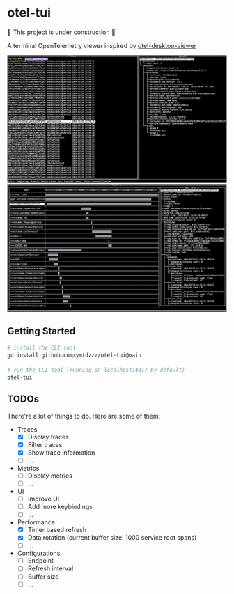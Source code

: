 # otel-tui

🚧 This project is under construction 🚧

A terminal OpenTelemetry viewer inspired by [otel-desktop-viewer](https://github.com/CtrlSpice/otel-desktop-viewer/tree/main)

![Traces](./docs/traces.png)
![Spans](./docs/spans.png)


## Getting Started

```sh
# install the CLI tool
go install github.com/ymtdzzz/otel-tui@main

# run the CLI tool (running on localhost:4317 by default)
otel-tui
```

## TODOs

There're a lot of things to do. Here are some of them:

- Traces
  - [x] Display traces
  - [x] Filter traces
  - [x] Show trace information
  - [ ] ...
- Metrics
  - [ ] Display metrics
  - [ ] ...
- UI
  - [ ] Improve UI
  - [ ] Add more keybindings
  - [ ] ...
- Performance
  - [x] Timer based refresh
  - [x] Data rotation (current buffer size: 1000 service root spans)
  - [ ] ...
- Configurations
  - [ ] Endpoint
  - [ ] Refresh interval
  - [ ] Buffer size
  - [ ] ...
